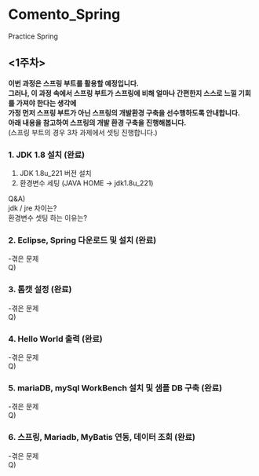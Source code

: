 # Comento_Spring
Practice Spring 
  
## <1주차>
**이번 과정은 스프링 부트를 활용할 예정입니다.**  
**그러나, 이 과정 속에서 스프링 부트가 스프링에 비해 얼마나 간편한지 스스로 느낄 기회를 가져야 한다는 생각에**  
**가정 먼저 스프링 부트가 아닌 스프링의 개발환경 구축을 선수행하도록 안내합니다.**  
**아래 내용을 참고하여 스프링의 개발 환경 구축을 진행해봅니다.**  
(스프링 부트의 경우 3차 과제에서 셋팅 진행합니다.)  
  
### 1. JDK 1.8 설치 (완료)  
1. JDK 1.8u_221 버전 설치 
2. 환경변수 세팅 (JAVA HOME -> jdk1.8u_221)
  
  Q&A)  
  jdk / jre 차이는?   
  환경변수 셋팅 하는 이유는?   
    
### 2. Eclipse, Spring 다운로드 및 설치 (완료)  
  -겪은 문제  
  Q)  
    
### 3. 톰캣 설정 (완료)  
  -겪은 문제  
  Q)  
    
### 4. Hello World 출력 (완료)  
  -겪은 문제  
  Q)  
    
### 5. mariaDB, mySql WorkBench 설치 및 샘플 DB 구축 (완료)  
  -겪은 문제  
  Q)  
    
### 6. 스프링, Mariadb, MyBatis 연동, 데이터 조회 (완료)  
  -겪은 문제  
  Q)  
  
